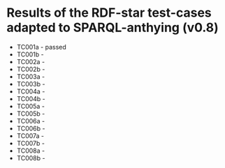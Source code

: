 

# Results of the RDF-star test-cases adapted to SPARQL-anthying (v0.8)


- TC001a - passed
- TC001b -
- TC002a -
- TC002b -
- TC003a -
- TC003b -
- TC004a -
- TC004b -
- TC005a -
- TC005b -
- TC006a -
- TC006b -
- TC007a -
- TC007b -
- TC008a -
- TC008b -